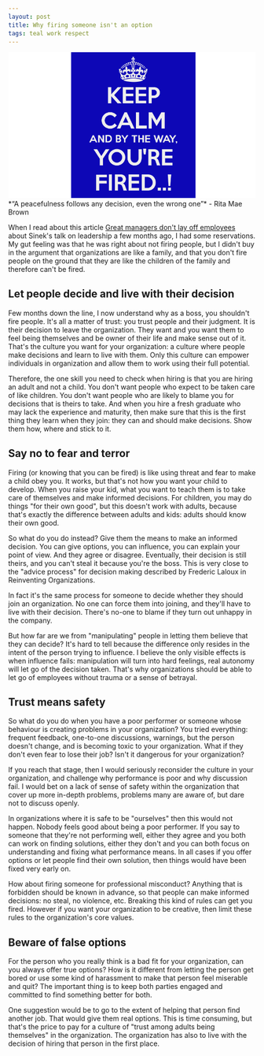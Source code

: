 ```yaml
---
layout: post
title: Why firing someone isn't an option
tags: teal work respect 
---
```

<img src="/images/fulls/keep_calm_youre_fired.png" class="fit image" title='Keep calm and by the way you are fired'>
*“A peacefulness follows any decision, even the wrong one”*
 - Rita Mae Brown

When I read about this article [Great managers don't lay off employees](https://www.linkedin.com/today/post/article/20140321213128-13780238-simon-sinek-great-managers-don-t-layoff-employees) about Sinek's talk on leadership a few months ago, I had some reservations. My gut feeling was that he was right about not firing people, but I didn't buy in the argument that organizations are like a family, and that you don't fire people on the ground that they are like the children of the family and therefore can't be fired.

## Let people decide and live with their decision

Few months down the line, I now understand why as a boss, you shouldn't fire people. It's all a matter of trust: you trust people and their judgment. It is their decision to leave the organization. They want and you want them to feel being themselves and be owner of their life and make sense out of it. That's the culture you want for your organization: a culture where people make decisions and learn to live with them. Only this culture can empower individuals in organization and allow them to work using their full potential.

Therefore, the one skill you need to check when hiring is that you are hiring an adult and not a child. You don't want people who expect to be taken care of like children. You don't want people who are likely to blame you for decisions that is theirs to take. And when you hire a fresh graduate who may lack the experience and maturity, then make sure that this is the first thing they learn when they join: they can and should make decisions. Show them how, where and stick to it.

## Say no to fear and terror

Firing (or knowing that you can be fired) is like using threat and fear to make a child obey you. It works, but that's not how you want your child to develop. When you raise your kid, what you want to teach them is to take care of themselves and make informed decisions. For children, you may do things "for their own good", but this doesn't work with adults, because that's exactly the difference between adults and kids: adults should know their own good.

So what do you do instead? Give them the means to make an informed decision. You can give options, you can influence, you can explain your point of view. And they agree or disagree. Eventually, their decision is still theirs, and you can't steal it because you're the boss. This is very close to the "advice process" for decision making described by Frederic Laloux in Reinventing Organizations.

In fact it's the same process for someone to decide whether they should join an organization. No one can force them into joining, and they'll have to live with their decision. There's no-one to blame if they turn out unhappy in the company.

But how far are we from "manipulating" people in letting them believe that they can decide? It's hard to tell because the difference only resides in the intent of the person trying to influence. I believe the only visible effects is when influence fails: manipulation will turn into hard feelings, real autonomy will let go of the decision taken. That's why organizations should be able to let go of employees without trauma or a sense of betrayal.

## Trust means safety

So what do you do when you have a poor performer or someone whose behaviour is creating problems in your organization? You tried everything: frequent feedback, one-to-one discussions, warnings, but the person doesn't change, and is becoming toxic to your organization. What if they don't even fear to lose their job? Isn't it dangerous for your organization?

If you reach that stage, then I would seriously reconsider the culture in your organization, and challenge why performance is poor and why discussion fail. I would bet on a lack of sense of safety within the organization that cover up more in-depth problems, problems many are aware of, but dare not to discuss openly.

In organizations where it is safe to be "ourselves" then this would not happen. Nobody feels good about being a poor performer. If you say to someone that they're not performing well, either they agree and you both can work on finding solutions, either they don't and you can both focus on understanding and fixing what performance means. In all cases if you offer options or let people find their own solution, then things would have been fixed very early on.

How about firing someone for professional misconduct? Anything that is forbidden should be known in advance, so that people can make informed decisions: no steal, no violence, etc. Breaking this kind of rules can get you fired. However if you want your organization to be creative, then limit these rules to the organization's core values.

## Beware of false options

For the person who you really think is a bad fit for your organization, can you always offer true options? How is it different from letting the person get bored or use some kind of harassment to make that person feel miserable and quit? The important thing is to keep both parties engaged and committed to find something better for both. 

One suggestion would be to go to the extent of helping that person find another job. That would give them real options. This is time consuming, but that's the price to pay for a culture of "trust among adults being themselves" in the organization. The organization has also to live with the decision of hiring that person in the first place.
